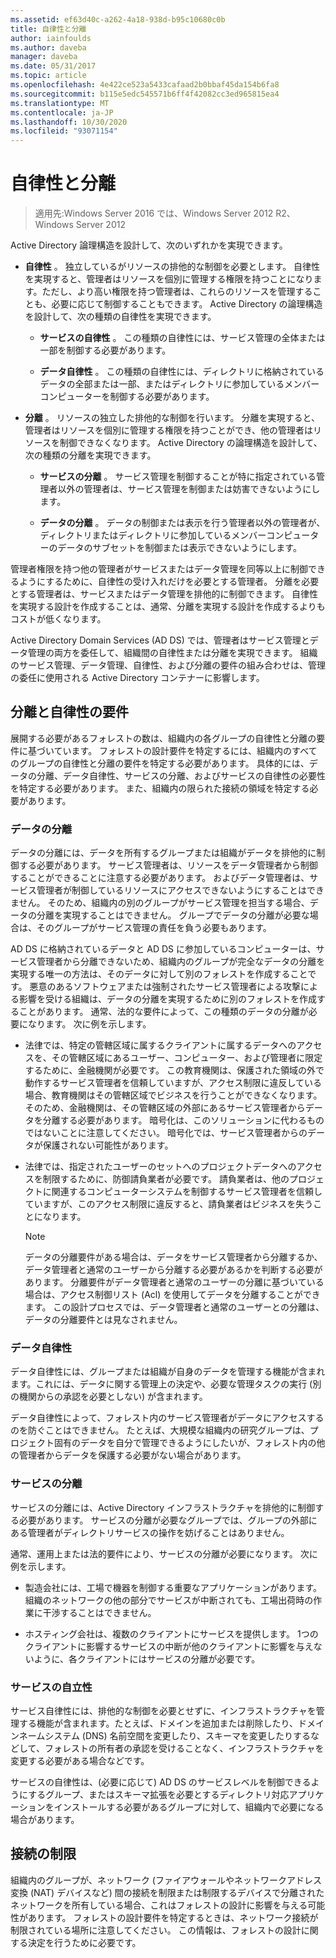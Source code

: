 ```yaml
---
ms.assetid: ef63d40c-a262-4a18-938d-b95c10680c0b
title: 自律性と分離
author: iainfoulds
ms.author: daveba
manager: daveba
ms.date: 05/31/2017
ms.topic: article
ms.openlocfilehash: 4e422ce523a5433cafaad2b0bbaf45da154b6fa8
ms.sourcegitcommit: b115e5edc545571b6ff4f42082cc3ed965815ea4
ms.translationtype: MT
ms.contentlocale: ja-JP
ms.lasthandoff: 10/30/2020
ms.locfileid: "93071154"
---
```

# <a name="autonomy-vs-isolation"></a>自律性と分離

>適用先:Windows Server 2016 では、Windows Server 2012 R2、Windows Server 2012

Active Directory 論理構造を設計して、次のいずれかを実現できます。

-   **自律性** 。 独立しているがリソースの排他的な制御を必要とします。 自律性を実現すると、管理者はリソースを個別に管理する権限を持つことになります。ただし、より高い権限を持つ管理者は、これらのリソースを管理することも、必要に応じて制御することもできます。 Active Directory の論理構造を設計して、次の種類の自律性を実現できます。

    -   **サービスの自律性** 。 この種類の自律性には、サービス管理の全体または一部を制御する必要があります。

    -   **データ自律性** 。 この種類の自律性には、ディレクトリに格納されているデータの全部または一部、またはディレクトリに参加しているメンバーコンピューターを制御する必要があります。

-   **分離** 。 リソースの独立した排他的な制御を行います。 分離を実現すると、管理者はリソースを個別に管理する権限を持つことができ、他の管理者はリソースを制御できなくなります。 Active Directory の論理構造を設計して、次の種類の分離を実現できます。

    -   **サービスの分離** 。 サービス管理を制御することが特に指定されている管理者以外の管理者は、サービス管理を制御または妨害できないようにします。

    -   **データの分離** 。 データの制御または表示を行う管理者以外の管理者が、ディレクトリまたはディレクトリに参加しているメンバーコンピューターのデータのサブセットを制御または表示できないようにします。

管理者権限を持つ他の管理者がサービスまたはデータ管理を同等以上に制御できるようにするために、自律性の受け入れだけを必要とする管理者。 分離を必要とする管理者は、サービスまたはデータ管理を排他的に制御できます。 自律性を実現する設計を作成することは、通常、分離を実現する設計を作成するよりもコストが低くなります。

Active Directory Domain Services (AD DS) では、管理者はサービス管理とデータ管理の両方を委任して、組織間の自律性または分離を実現できます。 組織のサービス管理、データ管理、自律性、および分離の要件の組み合わせは、管理の委任に使用される Active Directory コンテナーに影響します。

## <a name="isolation-and-autonomy-requirements"></a>分離と自律性の要件
展開する必要があるフォレストの数は、組織内の各グループの自律性と分離の要件に基づいています。 フォレストの設計要件を特定するには、組織内のすべてのグループの自律性と分離の要件を特定する必要があります。 具体的には、データの分離、データ自律性、サービスの分離、およびサービスの自律性の必要性を特定する必要があります。 また、組織内の限られた接続の領域を特定する必要があります。

### <a name="data-isolation"></a>データの分離
データの分離には、データを所有するグループまたは組織がデータを排他的に制御する必要があります。 サービス管理者は、リソースをデータ管理者から制御することができることに注意する必要があります。 およびデータ管理者は、サービス管理者が制御しているリソースにアクセスできないようにすることはできません。 そのため、組織内の別のグループがサービス管理を担当する場合、データの分離を実現することはできません。 グループでデータの分離が必要な場合は、そのグループがサービス管理の責任を負う必要もあります。

AD DS に格納されているデータと AD DS に参加しているコンピューターは、サービス管理者から分離できないため、組織内のグループが完全なデータの分離を実現する唯一の方法は、そのデータに対して別のフォレストを作成することです。 悪意のあるソフトウェアまたは強制されたサービス管理者による攻撃による影響を受ける組織は、データの分離を実現するために別のフォレストを作成することがあります。 通常、法的な要件によって、この種類のデータの分離が必要になります。 次に例を示します。

-   法律では、特定の管轄区域に属するクライアントに属するデータへのアクセスを、その管轄区域にあるユーザー、コンピューター、および管理者に限定するために、金融機関が必要です。 この教育機関は、保護された領域の外で動作するサービス管理者を信頼していますが、アクセス制限に違反している場合、教育機関はその管轄区域でビジネスを行うことができなくなります。 そのため、金融機関は、その管轄区域の外部にあるサービス管理者からデータを分離する必要があります。 暗号化は、このソリューションに代わるものではないことに注意してください。 暗号化では、サービス管理者からのデータが保護されない可能性があります。

-   法律では、指定されたユーザーのセットへのプロジェクトデータへのアクセスを制限するために、防御請負業者が必要です。 請負業者は、他のプロジェクトに関連するコンピューターシステムを制御するサービス管理者を信頼していますが、このアクセス制限に違反すると、請負業者はビジネスを失うことになります。

    > [!NOTE]
    > データの分離要件がある場合は、データをサービス管理者から分離するか、データ管理者と通常のユーザーから分離する必要があるかを判断する必要があります。 分離要件がデータ管理者と通常のユーザーの分離に基づいている場合は、アクセス制御リスト (Acl) を使用してデータを分離することができます。 この設計プロセスでは、データ管理者と通常のユーザーとの分離は、データの分離要件とは見なされません。

### <a name="data-autonomy"></a>データ自律性
データ自律性には、グループまたは組織が自身のデータを管理する機能が含まれます。これには、データに関する管理上の決定や、必要な管理タスクの実行 (別の機関からの承認を必要としない) が含まれます。

データ自律性によって、フォレスト内のサービス管理者がデータにアクセスするのを防ぐことはできません。 たとえば、大規模な組織内の研究グループは、プロジェクト固有のデータを自分で管理できるようにしたいが、フォレスト内の他の管理者からデータを保護する必要がない場合があります。

### <a name="service-isolation"></a>サービスの分離
サービスの分離には、Active Directory インフラストラクチャを排他的に制御する必要があります。 サービスの分離が必要なグループでは、グループの外部にある管理者がディレクトリサービスの操作を妨げることはありません。

通常、運用上または法的要件により、サービスの分離が必要になります。 次に例を示します。

-   製造会社には、工場で機器を制御する重要なアプリケーションがあります。 組織のネットワークの他の部分でサービスが中断されても、工場出荷時の作業に干渉することはできません。

-   ホスティング会社は、複数のクライアントにサービスを提供します。 1つのクライアントに影響するサービスの中断が他のクライアントに影響を与えないように、各クライアントにはサービスの分離が必要です。

### <a name="service-autonomy"></a>サービスの自立性
サービス自律性には、排他的な制御を必要とせずに、インフラストラクチャを管理する機能が含まれます。たとえば、ドメインを追加または削除したり、ドメインネームシステム (DNS) 名前空間を変更したり、スキーマを変更したりするなどして、フォレストの所有者の承認を受けることなく、インフラストラクチャを変更する必要がある場合などです。

サービスの自律性は、(必要に応じて) AD DS のサービスレベルを制御できるようにするグループ、またはスキーマ拡張を必要とするディレクトリ対応アプリケーションをインストールする必要があるグループに対して、組織内で必要になる場合があります。

## <a name="limited-connectivity"></a>接続の制限
組織内のグループが、ネットワーク (ファイアウォールやネットワークアドレス変換 (NAT) デバイスなど) 間の接続を制限または制限するデバイスで分離されたネットワークを所有している場合、これはフォレストの設計に影響を与える可能性があります。 フォレストの設計要件を特定するときは、ネットワーク接続が制限されている場所に注意してください。 この情報は、フォレストの設計に関する決定を行うために必要です。



